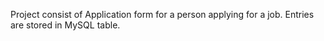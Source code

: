 Project consist of Application form for a person applying for a job.
Entries are stored in MySQL table.
